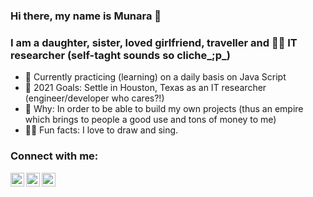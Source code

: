 ### Hi there, my name is Munara 👋

### I am a daughter, sister, loved girlfriend, traveller and 🕵️‍♀️ IT researcher (self-taght sounds so cliche_;p_) 

- 🌱 Currently practicing (learning) on a daily basis on Java Script
- 🔭 2021 Goals: Settle in Houston, Texas as an IT researcher (engineer/developer who cares?!)
- 👊 Why: In order to be able to build my own projects (thus an empire which brings to people a good use and tons of money to me)
- 👩‍🎤 Fun facts: I love to draw and sing.

### Connect with me:

[<img align="left" alt="Munara | Github" width="22px" src="https://cdn.jsdelivr.net/npm/simple-icons@3.12.4/icons/github.svg">](https://github.com/Munara123)
[<img align="left" alt="Munara | Instagram" width="22px" src="https://cdn.jsdelivr.net/npm/simple-icons@v3/icons/instagram.svg">](https://www.instagram.com/naraomur/)
[<img align="left" alt="Munara | WhatsApp" width="22px" src="https://cdn.jsdelivr.net/npm/simple-icons@3.12.4/icons/whatsapp.svg">](https://wa.me/4747732645)


